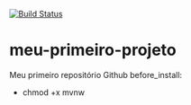 [![Build Status](https://travis-ci.org/jcachinho/meu-primeiro-projeto.svg?branch=master)](https://travis-ci.org/jcachinho/meu-primeiro-projeto)
# meu-primeiro-projeto
Meu primeiro repositório Github
before_install:
  - chmod +x mvnw